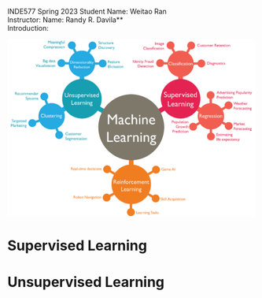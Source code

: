 INDE577 Spring 2023 
Student Name: Weitao Ran  
Instructor: Name: Randy R. Davila**  
Introduction:  

  ![Alt text](machine-learning.png)


# Supervised Learning 







# Unsupervised Learning 



